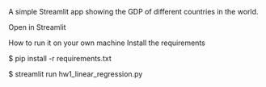 A simple Streamlit app showing the GDP of different countries in the world.

Open in Streamlit

How to run it on your own machine
Install the requirements

$ pip install -r requirements.txt

$ streamlit run hw1_linear_regression.py
